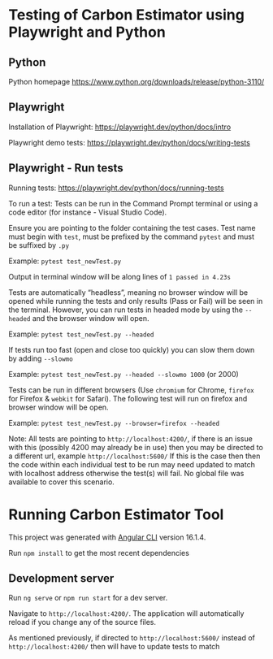 # Testing of Carbon Estimator using Playwright and Python



## Python
Python homepage
https://www.python.org/downloads/release/python-3110/

## Playwright
Installation of Playwright: https://playwright.dev/python/docs/intro

Playwright demo tests: https://playwright.dev/python/docs/writing-tests

## Playwright - Run tests
Running tests: https://playwright.dev/python/docs/running-tests

To run a test:
Tests can be run in the Command Prompt terminal or using a code editor (for instance - Visual Studio Code).

Ensure you are pointing to the folder containing the test cases.
Test name must begin with `test`, must be prefixed by the command `pytest` and must be suffixed by `.py`

Example: `pytest test_newTest.py`

Output in terminal window will be along lines of `1 passed in 4.23s`

Tests are automatically “headless”, meaning no browser window will be opened while running the tests and only results (Pass or Fail) will be seen in the terminal. However, you can run tests in headed mode by using the `--headed`
and the browser window will open.

Example: `pytest test_newTest.py --headed`

If tests run too fast (open and close too quickly) you can slow them down by adding `--slowmo`

Example: `pytest test_newTest.py --headed --slowmo 1000` (or 2000)

Tests can be run in different browsers (Use `chromium` for Chrome, `firefox` for Firefox & `webkit` for Safari). The following test will run on firefox and browser window will be open.

Example: `pytest test_newTest.py --browser=firefox --headed`

Note: All tests are pointing to `http://localhost:4200/`, if there is an issue with this (possibly 4200 may already be in use) then you may be directed to a different url, example `http://localhost:5600/`
If this is the case then then the code within each individual test to be run may need updated to match with localhost address otherwise the test(s) will fail. No global file was available to cover this scenario.




# Running Carbon Estimator Tool

This project was generated with [Angular CLI](https://github.com/angular/angular-cli) version 16.1.4.

Run `npm install` to get the most recent dependencies

## Development server

Run `ng serve` or `npm run start` for a dev server. 

Navigate to `http://localhost:4200/`. The application will automatically reload if you change any of the source files.

As mentioned previously, if directed to `http://localhost:5600/` instead of `http://localhost:4200/` then will have to update tests to match
